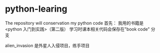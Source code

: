 # python-learing
The repository will conservation my python code
首先： 
我用的书籍是 <python 入门到实践>（第二版）
学习时课本相关代码会保存在"book code" 分支

alien_invasion 是外星人入侵项目，练手项目
